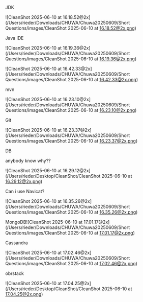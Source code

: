 JDK

![CleanShot 2025-06-10 at 16.18.52@2x](/Users/rieder/Downloads/CHUWA/Chuwa20250609/Short Questions/images/CleanShot 2025-06-10 at 16.18.52@2x.png)



Java IDE

![CleanShot 2025-06-10 at 16.19.36@2x](/Users/rieder/Downloads/CHUWA/Chuwa20250609/Short Questions/images/CleanShot 2025-06-10 at 16.19.36@2x.png)



![CleanShot 2025-06-10 at 16.42.33@2x](/Users/rieder/Downloads/CHUWA/Chuwa20250609/Short Questions/images/CleanShot 2025-06-10 at 16.42.33@2x.png)





mvn

![CleanShot 2025-06-10 at 16.23.10@2x](/Users/rieder/Downloads/CHUWA/Chuwa20250609/Short Questions/images/CleanShot 2025-06-10 at 16.23.10@2x.png)

Git

![CleanShot 2025-06-10 at 16.23.37@2x](/Users/rieder/Downloads/CHUWA/Chuwa20250609/Short Questions/images/CleanShot 2025-06-10 at 16.23.37@2x.png)

DB

anybody know why??

![CleanShot 2025-06-10 at 16.29.12@2x](/Users/rieder/Desktop/CleanShot/CleanShot 2025-06-10 at 16.29.12@2x.png)

Can i use Navicat?

![CleanShot 2025-06-10 at 16.35.26@2x](/Users/rieder/Downloads/CHUWA/Chuwa20250609/Short Questions/images/CleanShot 2025-06-10 at 16.35.26@2x.png)

MongoDB![CleanShot 2025-06-10 at 17.01.17@2x](/Users/rieder/Downloads/CHUWA/Chuwa20250609/Short Questions/images/CleanShot 2025-06-10 at 17.01.17@2x.png)



Cassandra

![CleanShot 2025-06-10 at 17.02.46@2x](/Users/rieder/Downloads/CHUWA/Chuwa20250609/Short Questions/images/CleanShot 2025-06-10 at 17.02.46@2x.png)

obrstack

![CleanShot 2025-06-10 at 17.04.25@2x](/Users/rieder/Desktop/CleanShot/CleanShot 2025-06-10 at 17.04.25@2x.png)

